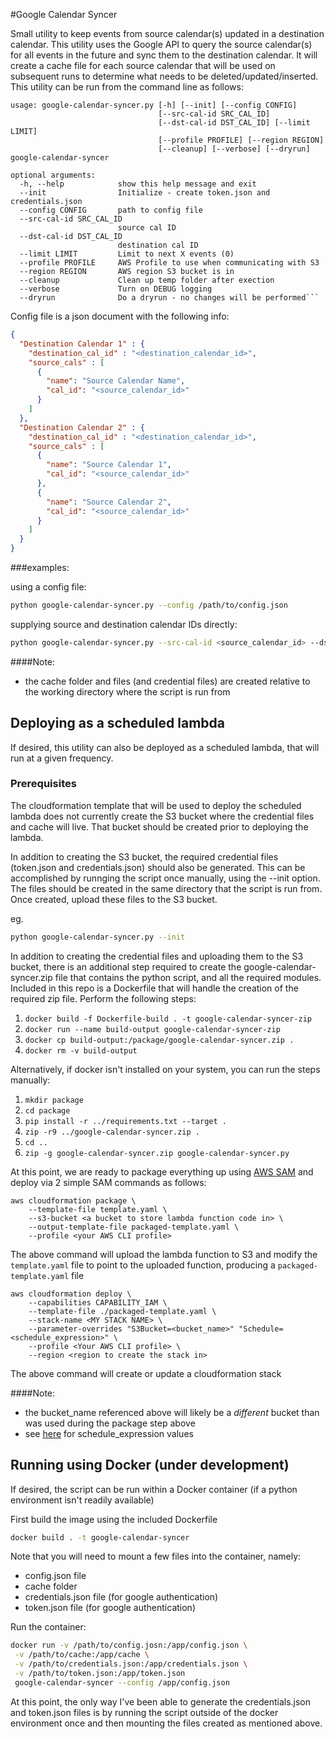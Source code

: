 #Google Calendar Syncer

Small utility to keep events from source calendar(s) updated in a destination calendar. This utility uses the Google API
to query the source calendar(s) for all events in the future and sync them to the destination calendar. It will create a
cache file for each source calendar that will be used on subsequent runs to determine what needs to be
deleted/updated/inserted. This utility can be run from the command line as follows:

```
usage: google-calendar-syncer.py [-h] [--init] [--config CONFIG]
                                 [--src-cal-id SRC_CAL_ID]
                                 [--dst-cal-id DST_CAL_ID] [--limit LIMIT]
                                 [--profile PROFILE] [--region REGION]
                                 [--cleanup] [--verbose] [--dryrun]
google-calendar-syncer

optional arguments:
  -h, --help            show this help message and exit
  --init                Initialize - create token.json and credentials.json
  --config CONFIG       path to config file
  --src-cal-id SRC_CAL_ID
                        source cal ID
  --dst-cal-id DST_CAL_ID
                        destination cal ID
  --limit LIMIT         Limit to next X events (0)
  --profile PROFILE     AWS Profile to use when communicating with S3
  --region REGION       AWS region S3 bucket is in
  --cleanup             Clean up temp folder after exection
  --verbose             Turn on DEBUG logging
  --dryrun              Do a dryrun - no changes will be performed```
```

Config file is a json document with the following info:

```json
{
  "Destination Calendar 1" : {
    "destination_cal_id" : "<destination_calendar_id>",
    "source_cals" : [
      {
        "name": "Source Calendar Name",
        "cal_id": "<source_calendar_id>"
      }
    ]
  },
  "Destination Calendar 2" : {
    "destination_cal_id" : "<destination_calendar_id>",
    "source_cals" : [
      {
        "name": "Source Calendar 1",
        "cal_id": "<source_calendar_id>"
      },
      {
        "name": "Source Calendar 2",
        "cal_id": "<source_calendar_id>"
      }      
    ]
  }
}
```

###examples:

using a config file:
```bash
python google-calendar-syncer.py --config /path/to/config.json
```

supplying source and destination calendar IDs directly:
```bash
python google-calendar-syncer.py --src-cal-id <source_calendar_id> --dst-cal-id <destination_calendar_id>
```

####Note:
- the cache folder and files (and credential files) are created relative to the working directory where the script is run from

## Deploying as a scheduled lambda
If desired, this utility can also be deployed as a scheduled lambda, that will run at a given frequency.

### Prerequisites

The cloudformation template that will be used to deploy the scheduled lambda does not currently create the S3 bucket
where the credential files and cache will live. That bucket should be created prior to deploying the lambda.

In addition to creating the S3 bucket, the required credential files (token.json and credentials.json) should also be
generated. This can be accomplished by runnging the script once manually, using the --init option. The files should be
created in the same directory that the script is run from. Once created, upload these files to the S3 bucket.

eg.
```bash
python google-calendar-syncer.py --init
```

In addition to creating the credential files and uploading them to the S3 bucket, there is an additional step required
to create the google-calendar-syncer.zip file that contains the python script, and all the required modules. Included in
this repo is a Dockerfile that will handle the creation of the required zip file. Perform the following steps:

1) ```docker build -f Dockerfile-build . -t google-calendar-syncer-zip```
2) ```docker run --name build-output google-calendar-syncer-zip```
3) ```docker cp build-output:/package/google-calendar-syncer.zip .```
4) ```docker rm -v build-output```

Alternatively, if docker isn't installed on your system, you can run the steps manually:

1) ```mkdir package```
2) ```cd package```
3) ```pip install -r ../requirements.txt --target .```
4) ```zip -r9 ../google-calendar-syncer.zip .```
5) ```cd ..```
6) ```zip -g google-calendar-syncer.zip google-calendar-syncer.py```

At this point, we are ready to package everything up using [AWS SAM](https://github.com/awslabs/serverless-application-model)
and deploy via 2 simple SAM commands as follows:

```
aws cloudformation package \
    --template-file template.yaml \
    --s3-bucket <a bucket to store lambda function code in> \
    --output-template-file packaged-template.yaml \
    --profile <your AWS CLI profile>
```
The above command will upload the lambda function to S3 and modify the `template.yaml` file to point to the uploaded function,
producing a `packaged-template.yaml` file

```
aws cloudformation deploy \
    --capabilities CAPABILITY_IAM \
    --template-file ./packaged-template.yaml \
    --stack-name <MY STACK NAME> \
    --parameter-overrides "S3Bucket=<bucket_name>" "Schedule=<schedule_expression>" \
    --profile <Your AWS CLI profile> \
    --region <region to create the stack in>
```
The above command will create or update a cloudformation stack

####Note:
- the bucket_name referenced above will likely be a *different* bucket than was used during the package step above
- see [here](https://docs.aws.amazon.com/AmazonCloudWatch/latest/events/ScheduledEvents.html) for schedule_expression values


## Running using Docker (under development)

If desired, the script can be run within a Docker container (if a python environment isn't readily available)

First build the image using the included Dockerfile

```bash
docker build . -t google-calendar-syncer
```

Note that you will need to mount a few files into the container, namely:
- config.json file
- cache folder
- credentials.json file (for google authentication)
- token.json file (for google authentication)


Run the container:

```bash
docker run -v /path/to/config.josn:/app/config.json \
 -v /path/to/cache:/app/cache \
 -v /path/to/credentials.json:/app/credentials.json \
 -v /path/to/token.json:/app/token.json
 google-calendar-syncer --config /app/config.json
```

At this point, the only way I've been able to generate the credentials.json and token.json files is by running the
script outside of the docker environment once and then mounting the files created as mentioned above.